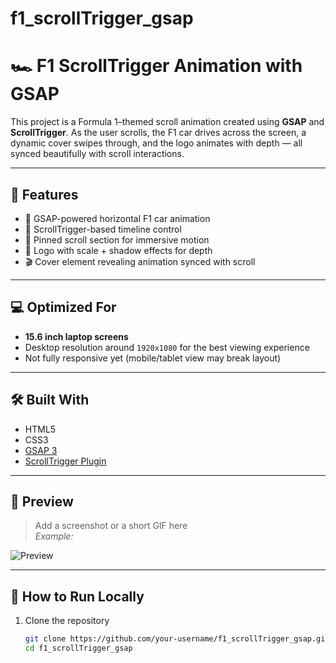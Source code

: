 # f1_scrollTrigger_gsap

# 🏎️ F1 ScrollTrigger Animation with GSAP

This project is a Formula 1–themed scroll animation created using **GSAP** and **ScrollTrigger**. As the user scrolls, the F1 car drives across the screen, a dynamic cover swipes through, and the logo animates with depth — all synced beautifully with scroll interactions.

---

## 🎯 Features

- 🚗 GSAP-powered horizontal F1 car animation
- 🎥 ScrollTrigger-based timeline control
- 📌 Pinned scroll section for immersive motion
- 🧊 Logo with scale + shadow effects for depth
- 🎬 Cover element revealing animation synced with scroll

---

## 💻 Optimized For

- **15.6 inch laptop screens**
- Desktop resolution around `1920x1080` for the best viewing experience  
- Not fully responsive yet (mobile/tablet view may break layout)

---

## 🛠️ Built With

- HTML5
- CSS3
- [GSAP 3](https://greensock.com/gsap/)
- [ScrollTrigger Plugin](https://greensock.com/scrolltrigger/)

---

## 📸 Preview

> Add a screenshot or a short GIF here  
> _Example:_

![Preview](./preview.gif)

---

## 🚀 How to Run Locally

1. Clone the repository  
   ```bash
   git clone https://github.com/your-username/f1_scrollTrigger_gsap.git
   cd f1_scrollTrigger_gsap
